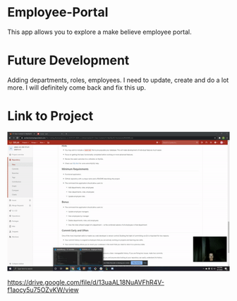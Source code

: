 # Employee-Portal
This app allows you to explore a make believe employee portal.

# Future Development
Adding departments, roles, employees. I need to update, create and do a lot more. I will definitely come back and fix this up.

# Link to Project

<img src="Images\gif.gif">

https://drive.google.com/file/d/13uaAL18NuAVFhR4V-f1aocy5u75OZvKW/view
